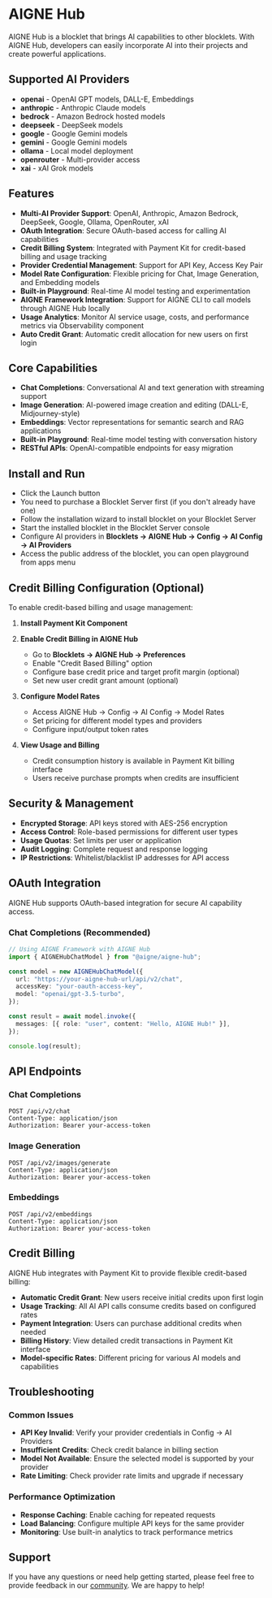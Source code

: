 # AIGNE Hub

AIGNE Hub is a blocklet that brings AI capabilities to other blocklets. With AIGNE Hub, developers can easily incorporate AI into their projects and create powerful applications.

## Supported AI Providers

- **openai** - OpenAI GPT models, DALL-E, Embeddings
- **anthropic** - Anthropic Claude models 
- **bedrock** - Amazon Bedrock hosted models
- **deepseek** - DeepSeek models
- **google** - Google Gemini models
- **gemini** - Google Gemini models
- **ollama** - Local model deployment
- **openrouter** - Multi-provider access
- **xai** - xAI Grok models

## Features

- **Multi-AI Provider Support**: OpenAI, Anthropic, Amazon Bedrock, DeepSeek, Google, Ollama, OpenRouter, xAI
- **OAuth Integration**: Secure OAuth-based access for calling AI capabilities
- **Credit Billing System**: Integrated with Payment Kit for credit-based billing and usage tracking
- **Provider Credential Management**: Support for API Key, Access Key Pair
- **Model Rate Configuration**: Flexible pricing for Chat, Image Generation, and Embedding models
- **Built-in Playground**: Real-time AI model testing and experimentation
- **AIGNE Framework Integration**: Support for AIGNE CLI to call models through AIGNE Hub locally
- **Usage Analytics**: Monitor AI service usage, costs, and performance metrics via Observability component
- **Auto Credit Grant**: Automatic credit allocation for new users on first login

## Core Capabilities

- **Chat Completions**: Conversational AI and text generation with streaming support
- **Image Generation**: AI-powered image creation and editing (DALL-E, Midjourney-style)
- **Embeddings**: Vector representations for semantic search and RAG applications
- **Built-in Playground**: Real-time model testing with conversation history
- **RESTful APIs**: OpenAI-compatible endpoints for easy migration

## Install and Run

- Click the Launch button
- You need to purchase a Blocklet Server first (if you don't already have one)
- Follow the installation wizard to install blocklet on your Blocklet Server
- Start the installed blocklet in the Blocklet Server console
- Configure AI providers in **Blocklets -> AIGNE Hub -> Config → AI Config → AI Providers**
- Access the public address of the blocklet, you can open playground from apps menu

## Credit Billing Configuration (Optional)

To enable credit-based billing and usage management:

1. **Install Payment Kit Component**

2. **Enable Credit Billing in AIGNE Hub**
   - Go to **Blocklets → AIGNE Hub → Preferences**
   - Enable "Credit Based Billing" option
   - Configure base credit price and target profit margin (optional)
   - Set new user credit grant amount (optional)

3. **Configure Model Rates**
   - Access AIGNE Hub → Config → AI Config → Model Rates
   - Set pricing for different model types and providers
   - Configure input/output token rates

4. **View Usage and Billing**
   - Credit consumption history is available in Payment Kit billing interface
   - Users receive purchase prompts when credits are insufficient

## Security & Management

- **Encrypted Storage**: API keys stored with AES-256 encryption
- **Access Control**: Role-based permissions for different user types
- **Usage Quotas**: Set limits per user or application
- **Audit Logging**: Complete request and response logging
- **IP Restrictions**: Whitelist/blacklist IP addresses for API access

## OAuth Integration

AIGNE Hub supports OAuth-based integration for secure AI capability access.

### Chat Completions (Recommended)

```ts
// Using AIGNE Framework with AIGNE Hub
import { AIGNEHubChatModel } from "@aigne/aigne-hub";

const model = new AIGNEHubChatModel({
  url: "https://your-aigne-hub-url/api/v2/chat",
  accessKey: "your-oauth-access-key", 
  model: "openai/gpt-3.5-turbo",
});

const result = await model.invoke({
  messages: [{ role: "user", content: "Hello, AIGNE Hub!" }],
});

console.log(result);
```

## API Endpoints

### Chat Completions
```
POST /api/v2/chat
Content-Type: application/json
Authorization: Bearer your-access-token
```

### Image Generation
```
POST /api/v2/images/generate
Content-Type: application/json
Authorization: Bearer your-access-token
```

### Embeddings
```
POST /api/v2/embeddings
Content-Type: application/json
Authorization: Bearer your-access-token
```

## Credit Billing

AIGNE Hub integrates with Payment Kit to provide flexible credit-based billing:

- **Automatic Credit Grant**: New users receive initial credits upon first login
- **Usage Tracking**: All AI API calls consume credits based on configured rates
- **Payment Integration**: Users can purchase additional credits when needed
- **Billing History**: View detailed credit transactions in Payment Kit interface
- **Model-specific Rates**: Different pricing for various AI models and capabilities

## Troubleshooting

### Common Issues

- **API Key Invalid**: Verify your provider credentials in Config → AI Providers
- **Insufficient Credits**: Check credit balance in billing section
- **Model Not Available**: Ensure the selected model is supported by your provider
- **Rate Limiting**: Check provider rate limits and upgrade if necessary

### Performance Optimization

- **Response Caching**: Enable caching for repeated requests
- **Load Balancing**: Configure multiple API keys for the same provider
- **Monitoring**: Use built-in analytics to track performance metrics

## Support

If you have any questions or need help getting started, please feel free to provide feedback in our [community](https://community.arcblock.io/discussions/boards/aigne). We are happy to help!
